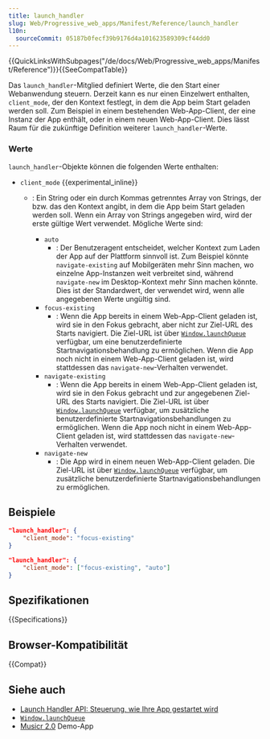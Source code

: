 ```yaml
---
title: launch_handler
slug: Web/Progressive_web_apps/Manifest/Reference/launch_handler
l10n:
  sourceCommit: 05187b0fecf39b9176d4a101623589309cf44dd0
---
```


{{QuickLinksWithSubpages("/de/docs/Web/Progressive_web_apps/Manifest/Reference")}}{{SeeCompatTable}}

Das `launch_handler`-Mitglied definiert Werte, die den Start einer Webanwendung steuern. Derzeit kann es nur einen Einzelwert enthalten, `client_mode`, der den Kontext festlegt, in dem die App beim Start geladen werden soll. Zum Beispiel in einem bestehenden Web-App-Client, der eine Instanz der App enthält, oder in einem neuen Web-App-Client. Dies lässt Raum für die zukünftige Definition weiterer `launch_handler`-Werte.

### Werte

`launch_handler`-Objekte können die folgenden Werte enthalten:

- `client_mode` {{experimental_inline}}

  - : Ein String oder ein durch Kommas getrenntes Array von Strings, der bzw. das den Kontext angibt, in dem die App beim Start geladen werden soll. Wenn ein Array von Strings angegeben wird, wird der erste gültige Wert verwendet.
    Mögliche Werte sind:</p>
    - `auto`
      - : Der Benutzeragent entscheidet, welcher Kontext zum Laden der App auf der Plattform sinnvoll ist. Zum Beispiel könnte `navigate-existing` auf Mobilgeräten mehr Sinn machen, wo einzelne App-Instanzen weit verbreitet sind, während `navigate-new` im Desktop-Kontext mehr Sinn machen könnte. Dies ist der Standardwert, der verwendet wird, wenn alle angegebenen Werte ungültig sind.
    - `focus-existing`
      - : Wenn die App bereits in einem Web-App-Client geladen ist, wird sie in den Fokus gebracht, aber nicht zur Ziel-URL des Starts navigiert. Die Ziel-URL ist über [`Window.launchQueue`](/de/docs/Web/API/Window/launchQueue) verfügbar, um eine benutzerdefinierte Startnavigationsbehandlung zu ermöglichen. Wenn die App noch nicht in einem Web-App-Client geladen ist, wird stattdessen das `navigate-new`-Verhalten verwendet.
    - `navigate-existing`
      - : Wenn die App bereits in einem Web-App-Client geladen ist, wird sie in den Fokus gebracht und zur angegebenen Ziel-URL des Starts navigiert. Die Ziel-URL ist über [`Window.launchQueue`](/de/docs/Web/API/Window/launchQueue) verfügbar, um zusätzliche benutzerdefinierte Startnavigationsbehandlungen zu ermöglichen. Wenn die App noch nicht in einem Web-App-Client geladen ist, wird stattdessen das `navigate-new`-Verhalten verwendet.
    - `navigate-new`
      - : Die App wird in einem neuen Web-App-Client geladen. Die Ziel-URL ist über [`Window.launchQueue`](/de/docs/Web/API/Window/launchQueue) verfügbar, um zusätzliche benutzerdefinierte Startnavigationsbehandlungen zu ermöglichen.

## Beispiele

```json
"launch_handler": {
    "client_mode": "focus-existing"
}

"launch_handler": {
    "client_mode": ["focus-existing", "auto"]
}
```

## Spezifikationen

{{Specifications}}

## Browser-Kompatibilität

{{Compat}}

## Siehe auch

- [Launch Handler API: Steuerung, wie Ihre App gestartet wird](https://developer.chrome.com/docs/web-platform/launch-handler/)
- [`Window.launchQueue`](/de/docs/Web/API/Window/launchQueue)
- [Musicr 2.0](https://launch-handler.glitch.me/) Demo-App
